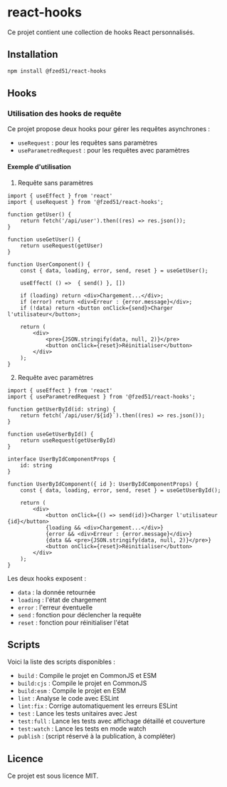 # react-hooks

Ce projet contient une collection de hooks React personnalisés.

## Installation

```bash
npm install @fzed51/react-hooks
```

## Hooks

### Utilisation des hooks de requête

Ce projet propose deux hooks pour gérer les requêtes asynchrones :

- `useRequest` : pour les requêtes sans paramètres
- `useParametredRequest` : pour les requêtes avec paramètres

#### Exemple d'utilisation


1. Requête sans paramètres

```tsx
import { useEffect } from 'react'
import { useRequest } from '@fzed51/react-hooks';

function getUser() {
	return fetch('/api/user').then((res) => res.json());
}

function useGetUser() {
    return useRequest(getUser)
}

function UserComponent() {
	const { data, loading, error, send, reset } = useGetUser();

    useEffect( () =>  { send() }, [])

	if (loading) return <div>Chargement...</div>;
	if (error) return <div>Erreur : {error.message}</div>;
	if (!data) return <button onClick={send}>Charger l'utilisateur</button>;

	return (
		<div>
			<pre>{JSON.stringify(data, null, 2)}</pre>
			<button onClick={reset}>Réinitialiser</button>
		</div>
	);
}
```

2. Requête avec paramètres

```tsx
import { useEffect } from 'react'
import { useParametredRequest } from '@fzed51/react-hooks';

function getUserById(id: string) {
	return fetch(`/api/user/${id}`).then((res) => res.json());
}

function useGetUserById() {
    return useRequest(getUserById)
}

interface UserByIdComponentProps {
    id: string
}

function UserByIdComponent({ id }: UserByIdComponentProps) {
	const { data, loading, error, send, reset } = useGetUserById();

	return (
		<div>
			<button onClick={() => send(id)}>Charger l'utilisateur {id}</button>
			{loading && <div>Chargement...</div>}
			{error && <div>Erreur : {error.message}</div>}
			{data && <pre>{JSON.stringify(data, null, 2)}</pre>}
			<button onClick={reset}>Réinitialiser</button>
		</div>
	);
}
```

Les deux hooks exposent :

- `data` : la donnée retournée
- `loading` : l'état de chargement
- `error` : l'erreur éventuelle
- `send` : fonction pour déclencher la requête
- `reset` : fonction pour réinitialiser l'état

## Scripts

Voici la liste des scripts disponibles :

- `build` : Compile le projet en CommonJS et ESM
- `build:cjs` : Compile le projet en CommonJS
- `build:esm` : Compile le projet en ESM
- `lint` : Analyse le code avec ESLint
- `lint:fix` : Corrige automatiquement les erreurs ESLint
- `test` : Lance les tests unitaires avec Jest
- `test:full` : Lance les tests avec affichage détaillé et couverture
- `test:watch` : Lance les tests en mode watch
- `publish` : (script réservé à la publication, à compléter)

## Licence

Ce projet est sous licence MIT.
